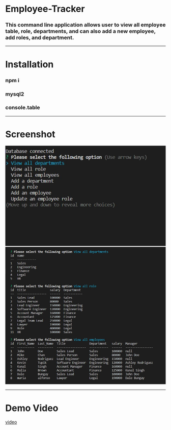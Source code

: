 # Employee-Tracker
### This command line application allows user to view all employee table, role, departments, and can also add a new employee, add roles, and department.
***

# Installation
### npm i
### mysql2
### console.table
***

# Screenshot
![screenshot1](/assets/img1.jpg)
![screenshot2](/assets/img2.jpg)
***

# Demo Video
[video](https://drive.google.com/file/d/1jAlSO5wHV7w5UEhAp8jRUOPRDOEPNiTK/view)
